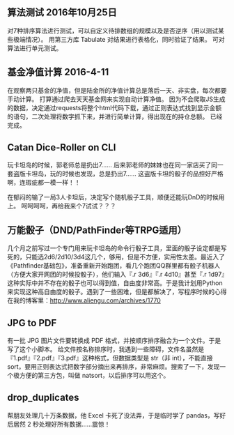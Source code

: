 ## 算法测试 2016年10月25日

对7种排序算法进行测试，可以自定义待排数组的规模以及是否逆序（用以测试某些极端情况）。
用第三方库 Tabulate 对结果进行表格化，同时验证了结果。
可对算法进行单元测试。

## 基金净值计算 2016-4-11

在观察两只基金的净值，但是陆金所的净值计算总是落后一天、非实盘，每次都要手动计算。
打算通过爬去天天基金网来实现自动计算净值。
因为不会爬取JS生成的数据，决定通过requests将整个html代码下载，通过正则表达式找到显示金额的语句，二次处理将数字抓下来，并进行简单计算，得出现在的持仓总额。
已经完成。

## Catan Dice-Roller on CLI

玩卡坦岛的时候，郭老师总是扔出7……
后来郭老师的妹妹也在同一家店买了同一套盗版卡坦岛，玩的时候也发现，总是扔出7……
这盗版卡坦的骰子的品控好严格啊，连瑕疵都一模一样！！

在郁闷的输了一局3人卡坦后，决定写个随机骰子工具，顺便还能玩DnD的时候用上。
呵呵呵呵，再给我来个7试试？？？

## 万能骰子（DND/PathFinder等TRPG适用）
几个月之前写过一个专门用来玩卡坦岛的命令行骰子工具，里面的骰子设定都是写死的，只能选2d6/2d10/3d4这几个，够用，但是不方便，实用性太差。最近入了《Pathfinder基础包》，准备重新开始跑团，看几个跑团QQ群里都有骰子机器人（方便大家开网团的时候投骰子），他们输入『.r 3d6』『.r 4d10』甚至『.r 1d97』这种实际中并不存在的骰子也可以得到值，自由度非常高。于是我计划用Python来实现这种高自由度的骰子。遇到了一些困难，但是都解决了，写程序时候的心得在我的博客里：http://www.aliengu.com/archives/1770

## JPG to PDF
有一批 JPG 图片文件要转换成 PDF 格式，并按顺序排序融合为一个文件。于是写了这个小脚本。
给文件按名称排序时，我遇到一些障碍，文件名虽然是『1.pdf』『2.pdf』『3.pdf』这种格式，但数据类型是 str（非 int），不能直接 sort，要用正则表达式把数字部分摘出来再排序，非常麻烦。搜索了一下，发现一个极方便的第三方包，叫做 natsort，以后排序可以用这个。

## drop_duplicates
帮朋友处理几十万条数据，他 Excel 卡死了没法弄，于是临时学了 pandas，写好后居然 2 秒处理好所有数据……震惊！

